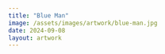 ```yaml
---
title: "Blue Man"
image: /assets/images/artwork/blue-man.jpg
date: 2024-09-08
layout: artwork
---
```

